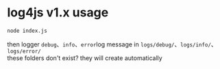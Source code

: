 # log4js v1.x usage
```
node index.js
```
then logger `debug`、`info`、`error`log message in `logs/debug/`、`logs/info/`、`logs/error/`  
these folders don't exist? they will create automatically
